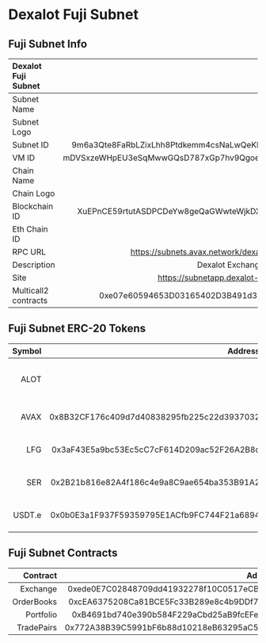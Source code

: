 # Dexalot Fuji Subnet

## Fuji Subnet Info

| Dexalot Fuji Subnet   |                                                                                            |
| :-------------------- | ------------------------------------------------------------------------------------------:|
| Subnet Name           | DexalotSubnet                                                                              |
| Subnet Logo           | ![subnet logo](https://dexalot.com/images/logo.svg)                                        |
| Subnet ID             | 9m6a3Qte8FaRbLZixLhh8Ptdkemm4csNaLwQeKkENx5wskbWP                                          |
| VM ID                 | mDVSxzeWHpEU3eSqMwwGQsD787xGp7hv9Qgoe3R9SdjPapte8                                          |
| Chain Name            | DexalotMain                                                                                |
| Chain Logo            | ![chain logo](https://dexalot.com/images/logo.svg)                                         |
| Blockchain ID         | XuEPnCE59rtutASDPCDeYw8geQaGWwteWjkDXYLWvssfuirde                                          |
| Eth Chain ID          | 432201                                                                                     |
| RPC URL               | https://subnets.avax.network/dexalot/testnet/rpc                                           | 
| Description           | Dexalot Exchange EVM subnet.                                                               |
| Site                  | https://subnetapp.dexalot-test.com/trade                                                   | 
| Multicall2 contracts  | 0xe07e60594653D03165402D3B491d30Fe2d2C0A6A                                                 |


## Fuji Subnet ERC-20 Tokens

| Symbol    | Address   | Decimals  | Logo | Description | 
| ---:      | ----:                                      | --:| :----: | -----:    |
| ALOT      |                                            | 18 | [ALOT logo](https://raw.githubusercontent.com/Dexalot/tokenlist/main/imgs/alot/logo.png) | Dexalot Subnet native token |
| AVAX      | 0x8B32CF176c409d7d40838295fb225c22d3937032 | 18 | [Mock AVAX logo](https://raw.githubusercontent.com/Dexalot/tokenlist/main/imgs/avax/logo.png) | Mock AVAX |
| LFG       | 0x3aF43E5a9bc53Ec5cC7cF614D209ac52F26A2B8c | 18 | [Mock LFG logo](https://raw.githubusercontent.com/Dexalot/tokenlist/main/imgs/fuji_battle_icons/lfg.png) | Mock LFG |
| SER       | 0x2B21b816e82A4f186c4e9a8C9ae654ba353B91A2 | 18 | [Mock SER logo](https://raw.githubusercontent.com/Dexalot/tokenlist/main/imgs/fuji_battle_icons/ser.png) | Mock SER |
| USDT.e    | 0x0b0E3a1F937F59359795E1ACfb9FC744F21a6894 | 6 | [Mock USDT.e logo](https://raw.githubusercontent.com/Dexalot/tokenlist/main/imgs/usdt/logo.png) | Mock USDT.e |

## Fuji Subnet Contracts

| Contract      | Address                                    | Description | 
| ---:          | ----:                                      | ---:        |
| Exchange      | 0xede0E7C02848709dd41932278f10C0517eCBBB6e |  |
| OrderBooks    | 0xcEA6375208Ca81BCE5Fc33B289e8c4b9DDf74523 |  |
| Portfolio     | 0xB4691bd740e390b584F229aCbd25aB9fcEFeB9AE |  |
| TradePairs    | 0x772A38B39C5991bF6b88d10218eB63295aC57B87 |  |

